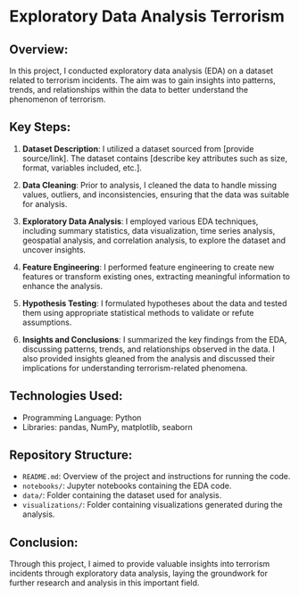 # Exploratory Data Analysis Terrorism

## Overview:
In this project, I conducted exploratory data analysis (EDA) on a dataset related to terrorism incidents. The aim was to gain insights into patterns, trends, and relationships within the data to better understand the phenomenon of terrorism.

## Key Steps:
1. **Dataset Description**: I utilized a dataset sourced from [provide source/link]. The dataset contains [describe key attributes such as size, format, variables included, etc.].

2. **Data Cleaning**: Prior to analysis, I cleaned the data to handle missing values, outliers, and inconsistencies, ensuring that the data was suitable for analysis.

3. **Exploratory Data Analysis**: I employed various EDA techniques, including summary statistics, data visualization, time series analysis, geospatial analysis, and correlation analysis, to explore the dataset and uncover insights.

4. **Feature Engineering**: I performed feature engineering to create new features or transform existing ones, extracting meaningful information to enhance the analysis.

5. **Hypothesis Testing**: I formulated hypotheses about the data and tested them using appropriate statistical methods to validate or refute assumptions.

6. **Insights and Conclusions**: I summarized the key findings from the EDA, discussing patterns, trends, and relationships observed in the data. I also provided insights gleaned from the analysis and discussed their implications for understanding terrorism-related phenomena.


## Technologies Used:
- Programming Language: Python
- Libraries: pandas, NumPy, matplotlib, seaborn

## Repository Structure:
- `README.md`: Overview of the project and instructions for running the code.
- `notebooks/`: Jupyter notebooks containing the EDA code.
- `data/`: Folder containing the dataset used for analysis.
- `visualizations/`: Folder containing visualizations generated during the analysis.

## Conclusion:
Through this project, I aimed to provide valuable insights into terrorism incidents through exploratory data analysis, laying the groundwork for further research and analysis in this important field.


